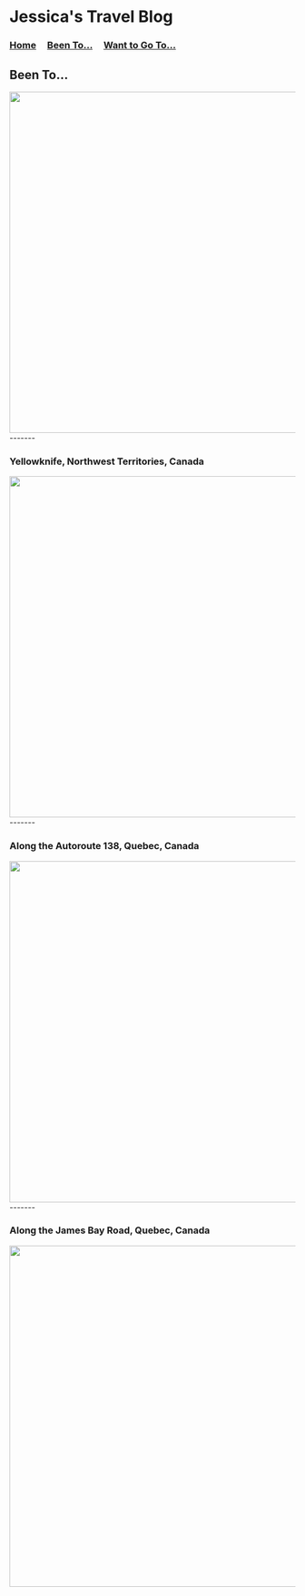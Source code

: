 # Jessica's Travel Blog

### [Home](./home.md) &nbsp;&nbsp;&nbsp; [Been To...](./beenTo.md) &nbsp;&nbsp;&nbsp; [Want to Go To...](./wantToGoTo.md)

## Been To...

<img src="https://photos-2.dropbox.com/t/2/AACJmZTFUwXnta73zFVw88gU99rAknMp7vfeqAl-51Qmdw/12/208517981/jpeg/32x32/3/1502910000/0/2/Photo%20Aug%2014%2C%204%2049%2047%20PM.jpg/ELKJqp0BGKMPIAcoBw/yp0couOLW_XHifED6KfAxNZQMwKCn0YKnvERR-wKo6E?dl=0&size=1024x768&size_mode=3" alt="" width=600px>
-------

### Yellowknife, Northwest Territories, Canada
<img src="https://upload.wikimedia.org/wikipedia/en/thumb/6/69/City_of_Yellowknife_CoA.svg/1024px-City_of_Yellowknife_CoA.svg.png" alt="" width=600px>
-------

### Along the Autoroute 138, Quebec, Canada
<img src="http://www.autoroutes.info/autoroutes/138.gif" alt="" width=600px>
-------

### Along the James Bay Road, Quebec, Canada
<img src="http://gingerich.net/wp-content/uploads/Trips/2012%20James%20Bay/Welcome-sign.jpg" alt="" width=600px>
